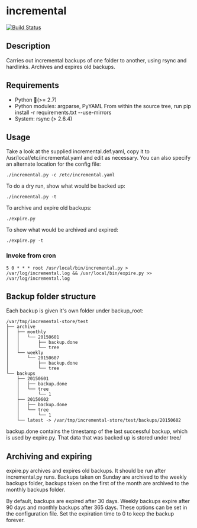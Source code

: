 incremental
===

[![Build Status](https://secure.travis-ci.org/spoofedpacket/incremental.png)](http://travis-ci.org/spoofedpacket/incremental)

## Description

Carries out incremental backups of one folder to another, using
rsync and hardlinks. Archives and expires old backups. 

## Requirements

* Python (ٍ>= 2.7)
* Python modules: argparse, PyYAML
   From within the source tree, run pip install -r requirements.txt --use-mirrors
* System: rsync (> 2.6.4)

## Usage
   
Take a look at the supplied incremental.def.yaml, copy it to
/usr/local/etc/incremental.yaml and edit as necessary. You can
also specify an alternate location for the config file:

    ./incremental.py -c /etc/incremental.yaml

To do a dry run, show what would be backed up:

    ./incremental.py -t

To archive and expire old backups:

    ./expire.py

To show what would be archived and expired:

    ./expire.py -t

### Invoke from cron
 
	5 0 * * * root /usr/local/bin/incremental.py > /var/log/incremental.log && /usr/local/bin/expire.py >> /var/log/incremental.log

## Backup folder structure

Each backup is given it's own folder under backup_root:

    /var/tmp/incremental-store/test
    ├── archive
    │   ├── monthly
    │   │   └── 20150601
    │   │       ├── backup.done
    │   │       └── tree
    │   └── weekly
    │       └── 20150607
    │           ├── backup.done
    │           └── tree
    └── backups
        ├── 20150601
        │   ├── backup.done
        │   └── tree
        │       └── 1
        ├── 20150602
        │   ├── backup.done
        │   └── tree
        │       └── 1
        └── latest -> /var/tmp/incremental-store/test/backups/20150602

backup.done contains the timestamp of the last successful backup, which is 
used by expire.py. That data that was backed up is stored under tree/
	
## Archiving and expiring

expire.py archives and expires old backups. It should be run after
incremental.py runs. Backups taken on Sunday are archived to the 
weekly backups folder, backups taken on the first of the month
are archived to the monthly backups folder.

By default, backups are expired after 30 days. Weekly backups expire
after 90 days and monthly backups after 365 days. These options can
be set in the configuration file. Set the expiration time to 0 to keep
the backup forever.

